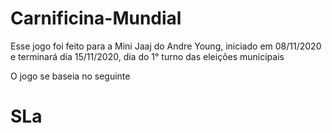 # Carnificina-Mundial
Esse jogo foi feito para a Mini Jaaj do Andre Young, iniciado em 08/11/2020 e terminará dia 15/11/2020, dia do 1° turno das eleições municipais

O jogo se baseia no seguinte

# SLa

